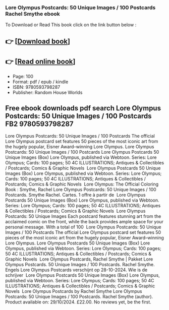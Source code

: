 ### Lore Olympus Postcards: 50 Unique Images / 100 Postcards Rachel Smythe ebook

To Download or Read This book click on the link button below :

## 👉  [**[Download book](http://ebooksharez.info/download.php?group=book&from=github.com&id=720250&lnk=1065 "Download book")**]

## 👉  [**[Read online book](http://ebooksharez.info/download.php?group=book&from=github.com&id=720250&lnk=1065 "Read online book")**]


* Page: 100
* Format: pdf / epub / kindle
* ISBN: 9780593798287
* Publisher: Random House Worlds



## Free ebook downloads pdf search Lore Olympus Postcards: 50 Unique Images / 100 Postcards FB2 9780593798287



 Lore Olympus Postcards: 50 Unique Images / 100 Postcards The official Lore Olympus postcard set features 50 pieces of the most iconic art from the hugely popular, Eisner Award–winning Lore Olympus.
 Lore Olympus Postcards: 50 Unique Images / 100 Postcards 
 Lore Olympus Postcards 50 Unique Images (Box) Lore Olympus, published via Webtoon. Series: Lore Olympus; Cards: 100 pages; 50 4C ILLUSTRATIONS; Antiques &amp; Collectibles / Postcards; Comics &amp; Graphic Novels 
 Lore Olympus Postcards 50 Unique Images (Box) Lore Olympus, published via Webtoon. Series: Lore Olympus; Cards: 100 pages; 50 4C ILLUSTRATIONS; Antiques &amp; Collectibles / Postcards; Comics &amp; Graphic Novels 
 Lore Olympus: The Official Coloring Book : Smythe, Rachel Lore Olympus Postcards: 50 Unique Images / 100 Postcards. Smythe Rachel. Cartes. 1 offre à partir de 
 Lore Olympus Postcards 50 Unique Images (Box) Lore Olympus, published via Webtoon. Series: Lore Olympus; Cards: 100 pages; 50 4C ILLUSTRATIONS; Antiques &amp; Collectibles / Postcards; Comics &amp; Graphic Novels 
 Lore Olympus Postcards: 50 Unique Images Each postcard features stunning art from the acclaimed comic on the front, while the back provides ample space for your personal message. With a total of 100 
 Lore Olympus Postcards: 50 Unique Images / 100 Postcards The official Lore Olympus postcard set features 50 pieces of the most iconic art from the hugely popular, Eisner Award–winning Lore Olympus.
 Lore Olympus Postcards 50 Unique Images (Box) Lore Olympus, published via Webtoon. Series: Lore Olympus; Cards: 100 pages; 50 4C ILLUSTRATIONS; Antiques &amp; Collectibles / Postcards; Comics &amp; Graphic Novels 
 Lore Olympus Postcards, Rachel Smythe | Pakket Lore Olympus Postcards. 50 Unique Images / 100 Postcards. Rachel Smythe. Engels Lore Olympus Postcards verschijnt op 28-10-2024. Wie is de schrijver 
 Lore Olympus Postcards 50 Unique Images (Box) Lore Olympus, published via Webtoon. Series: Lore Olympus; Cards: 100 pages; 50 4C ILLUSTRATIONS; Antiques &amp; Collectibles / Postcards; Comics &amp; Graphic Novels 
 Lore Olympus Postcards by Rachel Smythe Lore Olympus Postcards: 50 Unique Images / 100 Postcards. Rachel Smythe (author). Product available on: 29/10/2024. £22.00. No reviews yet, be the first.





